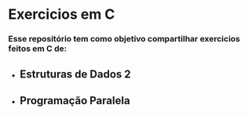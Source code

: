 # **Exercicios em C**

### Esse repositório tem como objetivo compartilhar exercicios feitos em C de:

* ## Estruturas de Dados 2
* ## Programação Paralela